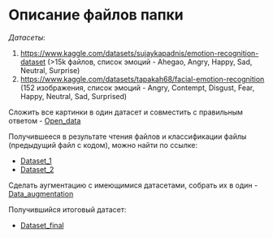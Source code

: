 # Описание файлов папки

*Датасеты*:
  1. https://www.kaggle.com/datasets/sujaykapadnis/emotion-recognition-dataset (>15k файлов, список эмоций - Ahegao, Angry, Happy, Sad, Neutral, Surprise)
  2. https://www.kaggle.com/datasets/tapakah68/facial-emotion-recognition (152 изображения, список эмоций - Angry, Contempt, Disgust, Fear, Happy, Neutral, Sad, Surprised)

Сложить все картинки в один датасет и совместить с правильным ответом - [Open_data](https://github.com/Prok2027/Computer_Vision_Emotion_Detection_IT_Prof_9_2024/blob/main/Data/Open_data.ipynb)

Получившееся в результате чтения файлов и классификации файлы (предыдущий файл с кодом), можно найти по ссылке:
  - [Dataset_1](https://github.com/Prok2027/Computer_Vision_Emotion_Detection_IT_Prof_9_2024/blob/main/Data/dataset_1_no_augmentation.xlsx)
  - [Dataset_2](https://github.com/Prok2027/Computer_Vision_Emotion_Detection_IT_Prof_9_2024/blob/main/Data/dataset_2_no_augmentation.xlsx)

Сделать аугментацию с имеющимися датасетами, собрать их в один - [Data_augmentation](https://github.com/Prok2027/Computer_Vision_Emotion_Detection_IT_Prof_9_2024/blob/main/Data/Data_augmentation%20(1).ipynb)

Получившийся итоговый датасет:
  - [Dataset_final](https://github.com/Prok2027/Computer_Vision_Emotion_Detection_IT_Prof_9_2024/blob/main/Data/dataset_final.xlsx)
